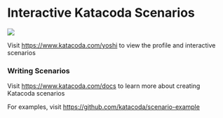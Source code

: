 # Interactive Katacoda Scenarios

[![](http://shields.katacoda.com/katacoda/yoshi/count.svg)](https://www.katacoda.com/yoshi "Get your profile on Katacoda.com")

Visit https://www.katacoda.com/yoshi to view the profile and interactive scenarios

### Writing Scenarios
Visit https://www.katacoda.com/docs to learn more about creating Katacoda scenarios

For examples, visit https://github.com/katacoda/scenario-example
